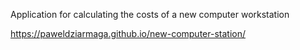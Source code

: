 Application for calculating the costs of a new computer workstation

https://paweldziarmaga.github.io/new-computer-station/

